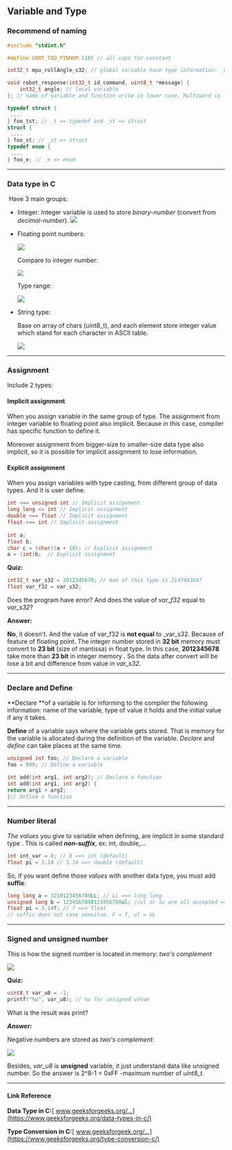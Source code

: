 ## Variable and Type

### Recommend of naming

```c
#include "stdint.h"

#define UART_TXD_PINNUM (10) // all caps for constant

int32_t mpu_rollAngle_s32; // global variable have type information: _u32(uint32_t), _f32(float)...

void robot_response(int32_t id_command, uint8_t *message) {
    int32_t angle; // local variable
}; // name of variable and function write in lower case. Multiword is linked by "_"

typedef struct {
 ....  
} foo_tst; // _t => typedef and _st => struct
struct {
 ....
} foo_st; // _st => struct
typedef enum {
 ....   
} foo_e; // _e => enum
```

---

### Data type in C

​    Have 3 main groups:

* Integer: Integer variable is used to store _binary-number_ (convert from _decimal-number_).
    ![](./assets/images/1_1.png)

* Floating point numbers:

  ![](./assets/images/1_2.png)

  Compare to integer number:

  <img src="./assets/images/1_3.png" style="zoom:85%;" />

  Type range:

  ![](./assets/images/1_4.png)

  

* String type:

  Base on array of chars (uint8_t), and each element store integer value which stand for each character in ASCII table.
  

  ![](./assets/images/1_5.png)

[Decimal ASCII Chart]: www.asciichart.com

---

### Assignment

Include 2 types:

#### 		Implicit assignment

When you assign variable in the same group of type. The assignment from integer variable to floating point also implicit. Because in this case, compiler has specific function to define it.

Moreover assignment from bigger-size to smaller-size data type also implicit, so it is possible for implicit assignment to lose information.

#### 		Explicit assignment

When you assign variables with type casting,  from different group of data types. And it is user define.

```c
int <== unsigned int // Implicit assignment
long long <= int // Implicit assignment
double <== float // Implicit assignment
float <== int // Implicit assignment
    
int a;
float b;
char c = (char)(a + 10); // Explicit assignment
a = (int)b;  // Explicit assignment
```

**Quiz:** 

```c
int32_t var_s32 = 2012345678; // max of this type is 2147483647
float var_f32 = var_s32;
```

Does the program have error? And does the value of _var_f32_ equal to _var_s32_?

**Answer:**

**No**, it doesn't. And the value of var_f32 is **not equal** to _var_s32. Because of feature of floating point. The integer number stored in **32 bit** memory must convert to **23 bit** (size of mantissa) in float type. In this case, **2012345678** take more than **23 bit** in integer memory . So the data after convert will be lose a bit and difference from value in _var_s32_.

----

### Declare and Define

**Declare **of a variable is for informing to the compiler the following information: name of the variable, type of value it holds and the initial value if any it takes.

**Define** of a variable says where the variable gets stored. That is memory for the variable is allocated during the definition of the variable. _Declare_ and _define_ can take places at the same time.

```c
unsigned int foo; // Declare a variable
foo = 999; // Define a variable

int add(int arg1, int arg2); // Declare a function
int add(int arg1, int arg2) {
return arg1 + arg2;
}// Define a function
```

-------

### Number literal

_The values_ you give to variable when defining, are implicit in some standard type .  This is called  _**non-suffix**_, ex: int, double,...

```c
int int_var = 8; // 8 ==> int (default)
float pi = 3.14 // 3.14 ==> double (default)
```

So, if you want define those _values_ with another data type, you must add **suffix**:

```c
long long a = 3210123456789LL; // LL ==> long long
unsigned long b = 1234567890123456789ul; //ul or lu are all accepted ==>unsigned long
float pi = 3.14f; // f ==> float
// suffix does not case sensitve. F = f, ul = UL
```

----

### Signed and unsigned number

This is how the signed number is located in memory: _two's complement_

![](./assets/images/1_6.png)

**Quiz:**

```c
uint8_t var_u8 = -1;
printf("%u", var_u8); // %u for unsigned value
```

What is the result was print?

_**Answer:**_

Negative numbers are stored as _two's complement_:

![](./assets/images/1_7.png)

Besides, _var_u8_ is **unsigned** variable, it just understand data like unsigned number.  So the answer is 2^8-1 = 0xFF -maximum number of _uint8_t_.

----

#### Link Reference

**Data Type in C:**[ www.geeksforgeeks.org/...](https://www.geeksforgeeks.org/data-types-in-c/)

**Type Conversion in C:**[ www.geeksforgeek.org/...](https://www.geeksforgeeks.org/type-conversion-c/)